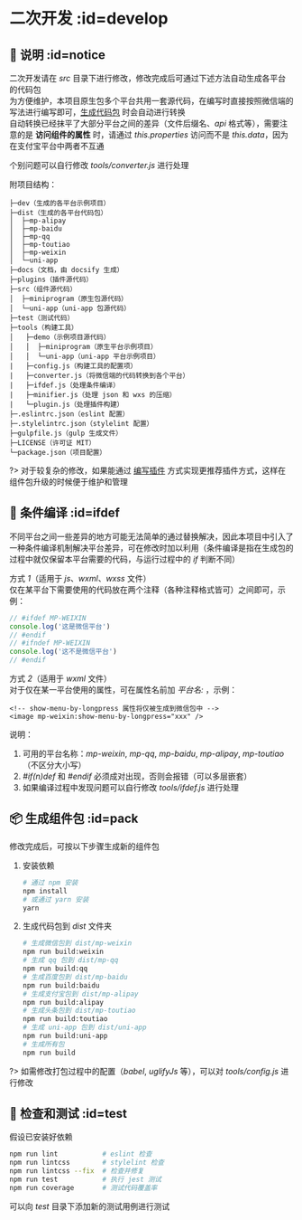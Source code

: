 # 二次开发 :id=develop

## 📣 说明 :id=notice
二次开发请在 *src* 目录下进行修改，修改完成后可通过下述方法自动生成各平台的代码包  
为方便维护，本项目原生包多个平台共用一套源代码，在编写时直接按照微信端的写法进行编写即可，[生成代码包](#pack) 时会自动进行转换  
自动转换已经抹平了大部分平台之间的差异（文件后缀名、*api* 格式等），需要注意的是 **访问组件的属性** 时，请通过 *this.properties* 访问而不是 *this.data*，因为在支付宝平台中两者不互通  

个别问题可以自行修改 *tools/converter.js* 进行处理  

附项目结构：  
```
├─dev（生成的各平台示例项目）
├─dist（生成的各平台代码包）
│  ├─mp-alipay
│  ├─mp-baidu
│  ├─mp-qq
│  ├─mp-toutiao
│  ├─mp-weixin
│  └─uni-app
├─docs（文档，由 docsify 生成）
├─plugins（插件源代码）
├─src（组件源代码）
│  ├─miniprogram（原生包源代码）
│  └─uni-app（uni-app 包源代码）
├─test（测试代码）
├─tools（构建工具）
│   ├─demo（示例项目源代码）
│   │  ├─miniprogram（原生平台示例项目）
│   │  └─uni-app（uni-app 平台示例项目）
|   ├─config.js（构建工具的配置项）
|   ├─converter.js（将微信端的代码转换到各个平台）
|   ├─ifdef.js（处理条件编译）
|   ├─minifier.js（处理 json 和 wxs 的压缩）
|   └─plugin.js（处理插件构建）
├─.eslintrc.json（eslint 配置）
├─.stylelintrc.json（stylelint 配置）
├─gulpfile.js（gulp 生成文件）
├─LICENSE（许可证 MIT）
└─package.json（项目配置）
```

?> 对于较复杂的修改，如果能通过 [编写插件](advanced/plugin#develop) 方式实现更推荐插件方式，这样在组件包升级的时候便于维护和管理  

## 🎈 条件编译 :id=ifdef
不同平台之间一些差异的地方可能无法简单的通过替换解决，因此本项目中引入了一种条件编译机制解决平台差异，可在修改时加以利用（条件编译是指在生成包的过程中就仅保留本平台需要的代码，与运行过程中的 *if* 判断不同）  

方式 *1*（适用于 *js*、*wxml*、*wxss* 文件）  
仅在某平台下需要使用的代码放在两个注释（各种注释格式皆可）之间即可，示例：  
```javascript
// #ifdef MP-WEIXIN
console.log('这是微信平台')
// #endif
// #ifndef MP-WEIXIN
console.log('这不是微信平台')
// #endif
```

方式 *2*（适用于 *wxml* 文件）    
对于仅在某一平台使用的属性，可在属性名前加 *平台名:* ，示例：
```wxml
<!-- show-menu-by-longpress 属性将仅被生成到微信包中 -->
<image mp-weixin:show-menu-by-longpress="xxx" />
```

说明：  
1. 可用的平台名称：*mp-weixin*, *mp-qq*, *mp-baidu*, *mp-alipay*, *mp-toutiao*（不区分大小写）  
2. *#if(n)def* 和 *#endif* 必须成对出现，否则会报错（可以多层嵌套）   
3. 如果编译过程中发现问题可以自行修改 *tools/ifdef.js* 进行处理  

## 📦 生成组件包 :id=pack
修改完成后，可按以下步骤生成新的组件包  

1. 安装依赖  
   ```bash
   # 通过 npm 安装
   npm install
   # 或通过 yarn 安装
   yarn
   ```
2. 生成代码包到 *dist* 文件夹  
   ```bash
   # 生成微信包到 dist/mp-weixin
   npm run build:weixin
   # 生成 qq 包到 dist/mp-qq
   npm run build:qq
   # 生成百度包到 dist/mp-baidu
   npm run build:baidu
   # 生成支付宝包到 dist/mp-alipay
   npm run build:alipay
   # 生成头条包到 dist/mp-toutiao
   npm run build:toutiao
   # 生成 uni-app 包到 dist/uni-app
   npm run build:uni-app
   # 生成所有包
   npm run build
   ```

?> 如需修改打包过程中的配置（*babel*, *uglifyJs* 等），可以对 *tools/config.js* 进行修改  

## 🔦 检查和测试 :id=test
假设已安装好依赖  

```bash
npm run lint           # eslint 检查
npm run lintcss        # stylelint 检查
npm run lintcss --fix  # 检查并修复
npm run test           # 执行 jest 测试
npm run coverage       # 测试代码覆盖率
```

可以向 *test* 目录下添加新的测试用例进行测试  
